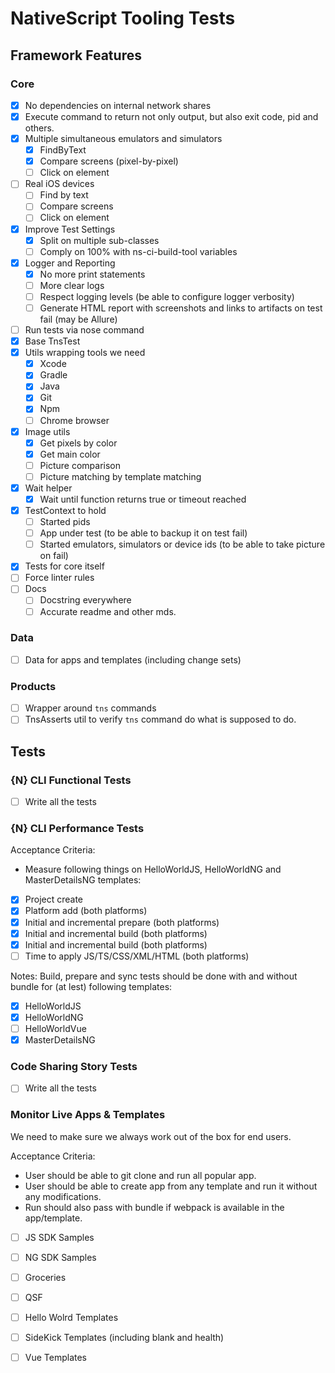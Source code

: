 # NativeScript Tooling Tests

## Framework Features

### Core
- [x] No dependencies on internal network shares
- [x] Execute command to return not only output, but also exit code, pid and others.
- [x] Multiple simultaneous emulators and simulators 
    - [x] FindByText
    - [x] Compare screens (pixel-by-pixel)
    - [ ] Click on element
- [ ] Real iOS devices 
    - [ ] Find by text
    - [ ] Compare screens
    - [ ] Click on element
- [x] Improve Test Settings
   - [x] Split on multiple sub-classes
   - [ ] Comply on 100% with ns-ci-build-tool variables
- [x] Logger and Reporting
   - [x] No more print statements
   - [ ] More clear logs
   - [ ] Respect logging levels (be able to configure logger verbosity)
   - [ ] Generate HTML report with screenshots and links to artifacts on test fail (may be Allure)
- [ ] Run tests via nose command
- [x] Base TnsTest
- [x] Utils wrapping tools we need
   - [X] Xcode
   - [X] Gradle
   - [X] Java
   - [X] Git
   - [X] Npm
   - [ ] Chrome browser
- [x] Image utils
   - [X] Get pixels by color
   - [X] Get main color
   - [ ] Picture comparison
   - [ ] Picture matching by template matching
- [x] Wait helper
   - [X] Wait until function returns true or timeout reached
- [x] TestContext to hold
   - [ ] Started pids
   - [ ] App under test (to be able to backup it on test fail)
   - [ ] Started emulators, simulators or device ids (to be able to take picture on fail)
- [x] Tests for core itself
- [ ] Force linter rules
- [ ] Docs
    - [ ] Docstring everywhere
    - [ ] Accurate readme and other mds.
    
### Data
- [ ] Data for apps and templates (including change sets)

### Products
- [ ] Wrapper around `tns` commands
- [ ] TnsAsserts util to verify `tns` command do what is supposed to do.

## Tests

### {N} CLI Functional Tests
- [ ] Write all the tests

### {N} CLI Performance Tests

Acceptance Criteria:
- Measure following things on HelloWorldJS, HelloWorldNG and MasterDetailsNG templates:
- [X] Project create
- [X] Platform add (both platforms)
- [X] Initial and incremental prepare (both platforms)
- [X] Initial and incremental build (both platforms)
- [X] Initial and incremental build (both platforms)
- [ ] Time to apply JS/TS/CSS/XML/HTML (both platforms)

Notes:
Build, prepare and sync tests should be done with and without bundle for (at lest) following templates:
- [X] HelloWorldJS
- [X] HelloWorldNG
- [ ] HelloWorldVue
- [X] MasterDetailsNG

### Code Sharing Story Tests
- [ ] Write all the tests

### Monitor Live Apps & Templates

We need to make sure we always work out of the box for end users.

Acceptance Criteria:
- User should be able to git clone and run all popular app.
- User should be able to create app from any template and run it without any modifications.
- Run should also pass with bundle if webpack is available in the app/template.

- [ ] JS SDK Samples
- [ ] NG SDK Samples
- [ ] Groceries
- [ ] QSF

- [ ] Hello Wolrd Templates
- [ ] SideKick Templates (including blank and health)
- [ ] Vue Templates